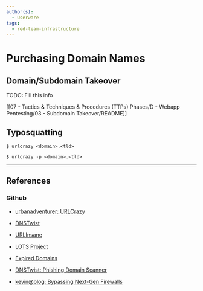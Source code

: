```yaml
---
author(s):
  - Userware
tags:
  - red-team-infrastructure
---
```

# Purchasing Domain Names

## Domain/Subdomain Takeover

TODO: Fill this info

[[07 - Tactics & Techniques & Procedures (TTPs) Phases/D - Webapp Pentesting/03 - Subdomain Takeover/README]]

## Typosquatting

```
$ urlcrazy <domain>.<tld>

$ urlcrazy -p <domain>.<tld>
```

---
## References

### Github

- [urbanadventurer: URLCrazy](https://github.com/urbanadventurer/urlcrazy)

- [DNSTwist](https://github.com/elceef/dnstwist)

- [URLInsane](https://github.com/rangertaha/urlinsane)

- [LOTS Project](https://lots-project.com)

- [Expired Domains](https://www.expireddomains.net/expired-domains/)

- [DNSTwist: Phishing Domain Scanner](https://dnstwist.it)

- [kevin@blog: Bypassing Next-Gen Firewalls](https://henpeebin.com/kevin/blog/bypassing-firewalls.html)